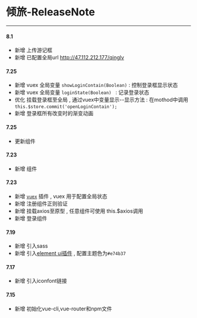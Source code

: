 # 倾旅-ReleaseNote

****


#### 8.1

* 新增 上传游记框
* 新增 已配置全局url http://47.112.212.177/qinglv
#### 7.25

* 新增 vuex 全局变量 `showLoginContain(Boolean)` : 控制登录框显示状态
* 新增 vuex 全局变量 `loginState(Boolean) ` : 记录登录状态
* 优化 挂载登录框至全局 , 通过vuex中变量显示--显示方法 : 在mothod中调用`this.$store.commit('openLoginContain');`
* 新增 登录框所有改变时的渐变动画 

#### 7.25

- 更新组件

#### 7.23

- 新增 组件

#### 7.23

* 新增 [`vuex`](https://vuex.vuejs.org/zh/) 插件 ,  vuex 用于配置全局状态
* 新增 注册组件正则验证 
* 新增 挂载axios至原型 , 任意组件可使用 this.$axios调用
* 新增 登录组件 

#### 7.19

* 新增 引入sass
* 新增 引入[element ui插件](https://element.eleme.cn/#/zh-CN/component/installation) , 配置主题色为`#e74b37`

#### 7.17

* 新增 引入iconfont链接
#### 7.15 
* 新增 初始化vue-cli,vue-router和npm文件



